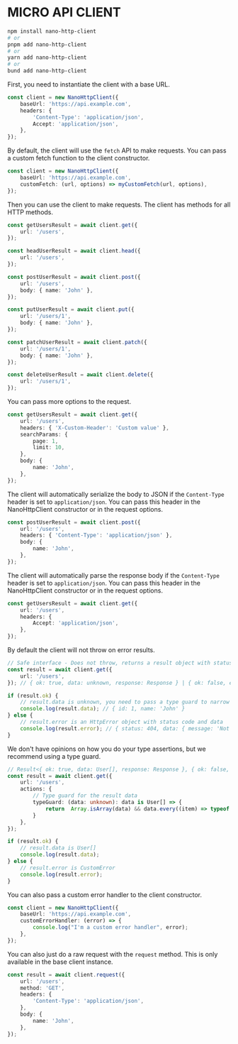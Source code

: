 # MICRO API CLIENT

```bash
npm install nano-http-client
# or
pnpm add nano-http-client
# or
yarn add nano-http-client
# or
bund add nano-http-client
```

First, you need to instantiate the client with a base URL.

```ts
const client = new NanoHttpClient({
	baseUrl: 'https://api.example.com',
	headers: {
		'Content-Type': 'application/json',
		Accept: 'application/json',
	},
});
```

By default, the client will use the `fetch` API to make requests. You can pass a custom fetch function to the client constructor.

```ts
const client = new NanoHttpClient({
	baseUrl: 'https://api.example.com',
	customFetch: (url, options) => myCustomFetch(url, options),
});
```

Then you can use the client to make requests. The client has methods for all HTTP methods.

```ts
const getUsersResult = await client.get({
	url: '/users',
});

const headUserResult = await client.head({
	url: '/users',
});

const postUserResult = await client.post({
	url: '/users',
	body: { name: 'John' },
});

const putUserResult = await client.put({
	url: '/users/1',
	body: { name: 'John' },
});

const patchUserResult = await client.patch({
	url: '/users/1',
	body: { name: 'John' },
});

const deleteUserResult = await client.delete({
	url: '/users/1',
});
```

You can pass more options to the request.

```ts
const getUsersResult = await client.get({
	url: '/users',
	headers: { 'X-Custom-Header': 'Custom value' },
	searchParams: {
		page: 1,
		limit: 10,
	},
	body: {
		name: 'John',
	},
});
```

The client will automatically serialize the body to JSON if the `Content-Type` header is set to `application/json`.
You can pass this header in the NanoHttpClient constructor or in the request options.

```ts
const postUserResult = await client.post({
	url: '/users',
	headers: { 'Content-Type': 'application/json' },
	body: {
		name: 'John',
	},
});
```

The client will automatically parse the response body if the `Content-Type` header is set to `application/json`.
You can pass this header in the NanoHttpClient constructor or in the request options.

```ts
const getUsersResult = await client.get({
	url: '/users',
	headers: {
		Accept: 'application/json',
	},
});
```

By default the client will not throw on error results.

```ts
// Safe interface - Does not throw, returns a result object with status code and data or error
const result = await client.get({
	url: '/users',
}); // { ok: true, data: unknown, response: Response } | { ok: false, error: HttpError }

if (result.ok) {
	// result.data is unknown, you need to pass a type guard to narrow it down or use a type assertion
	console.log(result.data); // { id: 1, name: 'John' }
} else {
	// result.error is an HttpError object with status code and data
	console.log(result.error); // { status: 404, data: { message: 'Not found' } }
}
```

We don't have opinions on how you do your type assertions, but we recommend using a type guard.

```ts
// Result<{ ok: true, data: User[], response: Response }, { ok: false, error: HttpError }>
const result = await client.get({
	url: '/users',
	actions: {
		// Type guard for the result data
		typeGuard: (data: unknown): data is User[] => {
			return	Array.isArray(data) && data.every((item) => typeof item === 'object'),
		}
	},
});

if (result.ok) {
	// result.data is User[]
	console.log(result.data);
} else {
	// result.error is CustomError
	console.log(result.error);
}
```

You can also pass a custom error handler to the client constructor.

```ts
const client = new NanoHttpClient({
	baseUrl: 'https://api.example.com',
	customErrorHandler: (error) => {
		console.log("I'm a custom error handler", error);
	},
});
```

You can also just do a raw request with the `request` method. This is only available in the base client instance.

```ts
const result = await client.request({
	url: '/users',
	method: 'GET',
	headers: {
		'Content-Type': 'application/json',
	},
	body: {
		name: 'John',
	},
});
```

